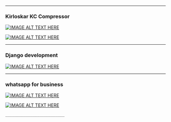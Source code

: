 _____________

### Kirloskar KC Compressor 



  [![IMAGE ALT TEXT HERE](https://img.youtube.com/vi/-uAd1oifGLk/0.jpg)](https://www.youtube.com/watch?v=-uAd1oifGLk)
  
  [![IMAGE ALT TEXT HERE](https://img.youtube.com/vi/bPFrnbYJR7U/0.jpg)](https://www.youtube.com/watch?v=bPFrnbYJR7U)
  
  ______________
  
 ### Django development
    
  [![IMAGE ALT TEXT HERE](https://img.youtube.com/vi/YZvRrldjf1Y/0.jpg)](https://www.youtube.com/watch?v=YZvRrldjf1Y)
  
  
  _______________
  
   ### whatsapp for business
   
   [![IMAGE ALT TEXT HERE](https://img.youtube.com/vi/ZxhYaVsfEfg/0.jpg)](https://www.youtube.com/watch?v=ZxhYaVsfEfg&t=315s)
   
   [![IMAGE ALT TEXT HERE](https://img.youtube.com/vi/34bGBeu7N-w/0.jpg)](https://www.youtube.com/watch?v=34bGBeu7N-w)
  
  
    
    __________________________
    
    
